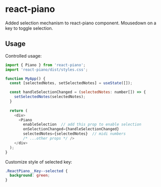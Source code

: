 # react-piano
Added selection mechanism to react-piano component. 
Mousedown on a key to toggle selection.

## Usage
Controlled usage:
```javascript
import { Piano } from 'react-piano';
import 'react-piano/dist/styles.css';

function MyApp() {
  const [selectedNotes, setSelectedNotes] = useState([]);

  const handleSelectionChanged = (selectedNotes: number[]) => {
    setSelectedNotes(selectedNotes);
  }
  
  return (
    <div>
      <Piano
        enableSelection  // add this prop to enable selection
        onSelectionChanged={handleSelectionChanged}
        selectedNotes={selectedNotes}  // midi numbers
        /* ...other props */ />
    </div>
  );
}
```

Customize style of selected key:
```CSS
.ReactPiano__Key--selected {
  background: green;
}
```
